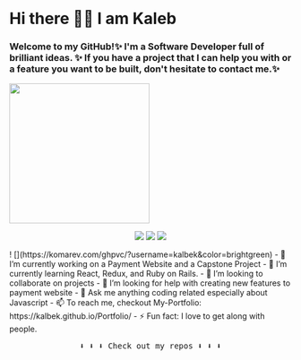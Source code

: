 <p align="center">
   &nbsp;&nbsp;&nbsp;&nbsp;&nbsp; <h1>Hi there 👋🏾 I am Kaleb</h2>
</p>

<h3> Welcome to my GitHub!✨ I'm a Software Developer full of brilliant ideas. ✨ If you have a project that I can help you with or a feature you want to be built, don't hesitate to contact me.✨ </h3>

<p >
  <img width="250" src="https://media.giphy.com/media/jIgXf4hgbHCeKiXpvt/giphy.gif">
</p>

<p align="center">
<a href= "https://dev.to/ari_hacks"><img src="https://img.icons8.com/windows/32/000000/dev.png"/></a>
<a href= "https://twitter.com/ari_hacks"><img src="https://img.icons8.com/material-outlined/32/000000/twitter.png"/></a>
<a href= "https://ko-fi.com/ari_hacks"><img src="https://img.icons8.com/pastel-glyph/32/000000/like--v1.png"/></a>
</p>!
[](https://komarev.com/ghpvc/?username=kalbek&color=brightgreen)
- 🔭 I’m currently working on a Payment Website and a Capstone Project
- 🌱 I’m currently learning React, Redux, and Ruby on Rails. 
- 👯 I’m looking to collaborate on projects
- 🤔 I’m looking for help with creating new features to payment website
- 💬 Ask me anything coding related especially about Javascript
- 📫 To reach me, checkout My-Portfolio: https://kalbek.github.io/Portfolio/
- ⚡ Fun fact: I love to get along with people.

<p align="center"><samp>
⬇️ ⬇️ ⬇️ Check out my repos ⬇️ ⬇️ ⬇️  
  </samp>
</p>

 
